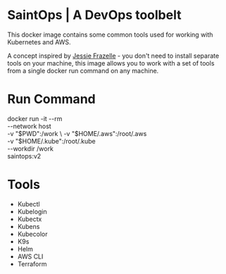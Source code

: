 # SaintOps | A DevOps toolbelt

This docker image contains some common tools used for working with Kubernetes and AWS. 

A concept inspired by [Jessie Frazelle](https://github.com/jessfraz/dockerfiles) - you don't need to install separate tools on your machine, this image allows you to work with a set of tools from a single docker run command on any machine.

# Run Command
docker run -it --rm \
  --network host \
  -v "$PWD":/work \
  -v "$HOME/.aws":/root/.aws \
  -v "$HOME/.kube":/root/.kube \
  --workdir /work \
  saintops:v2

# Tools
- Kubectl
- Kubelogin
- Kubectx
- Kubens
- Kubecolor
- K9s
- Helm
- AWS CLI
- Terraform

